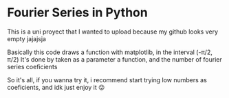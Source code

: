 # Fourier Series in Python

This is a uni proyect that I wanted to upload because my github looks very empty jajajsja

Basically this code draws a function with matplotlib, in the interval (-π/2, π/2)
It's done by taken as a parameter a function, and the number of fourier series coeficients

So it's all, if you wanna try it, i recommend start trying low numbers as coeficients, and idk just enjoy it 😜

